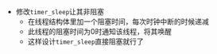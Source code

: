 - 修改`timer_sleep`让其非阻塞
    - 在线程结构体里加一个阻塞时间，每次时钟中断的时候递减
    - 此线程的阻塞时间为0时通知该线程，将其唤醒
    - 这样设计`timer_sleep`直接阻塞就行了